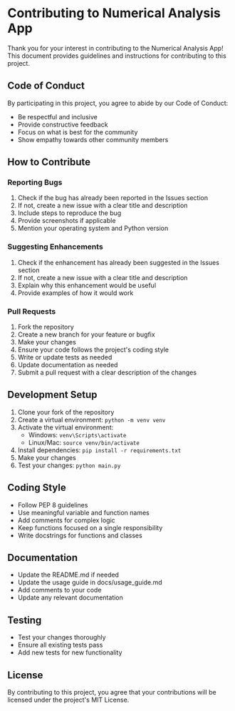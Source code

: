 # Contributing to Numerical Analysis App

Thank you for your interest in contributing to the Numerical Analysis App! This document provides guidelines and instructions for contributing to this project.

## Code of Conduct

By participating in this project, you agree to abide by our Code of Conduct:
- Be respectful and inclusive
- Provide constructive feedback
- Focus on what is best for the community
- Show empathy towards other community members

## How to Contribute

### Reporting Bugs

1. Check if the bug has already been reported in the Issues section
2. If not, create a new issue with a clear title and description
3. Include steps to reproduce the bug
4. Provide screenshots if applicable
5. Mention your operating system and Python version

### Suggesting Enhancements

1. Check if the enhancement has already been suggested in the Issues section
2. If not, create a new issue with a clear title and description
3. Explain why this enhancement would be useful
4. Provide examples of how it would work

### Pull Requests

1. Fork the repository
2. Create a new branch for your feature or bugfix
3. Make your changes
4. Ensure your code follows the project's coding style
5. Write or update tests as needed
6. Update documentation as needed
7. Submit a pull request with a clear description of the changes

## Development Setup

1. Clone your fork of the repository
2. Create a virtual environment: `python -m venv venv`
3. Activate the virtual environment:
   - Windows: `venv\Scripts\activate`
   - Linux/Mac: `source venv/bin/activate`
4. Install dependencies: `pip install -r requirements.txt`
5. Make your changes
6. Test your changes: `python main.py`

## Coding Style

- Follow PEP 8 guidelines
- Use meaningful variable and function names
- Add comments for complex logic
- Keep functions focused on a single responsibility
- Write docstrings for functions and classes

## Documentation

- Update the README.md if needed
- Update the usage guide in docs/usage_guide.md
- Add comments to your code
- Update any relevant documentation

## Testing

- Test your changes thoroughly
- Ensure all existing tests pass
- Add new tests for new functionality

## License

By contributing to this project, you agree that your contributions will be licensed under the project's MIT License. 
